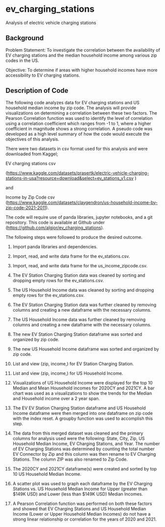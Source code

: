 # ev_charging_stations
Analysis of electric vehicle charging stations

## Background

Problem Statement: To investigate the correlation between the availability of EV charging stations and the median household income among various zip codes in the US.

Objective: To determine if areas with higher household incomes have more accessibility to EV charging stations.

## Description of Code

The following code analyzes data for EV charging stations and US household median income by zip code.  The analysis will provide visualizations on determining a correlation between these two factors.  The Pearson Correlation function was used to identify the level of correlation using a correlation coefficient which ranges from -1 to 1, where a higher coefficient in magnitude shows a strong correlation.  A pseudo code was developed as a high level summary of how the code would execute the objectives of this analysis.

There were two datasets in csv format used for this analysis and were downloaded from Kaggel; 

EV charging stations csv

(https://www.kaggle.com/datasets/prasertk/electric-vehicle-charging-stations-in-usa?resource=download&select=ev_stations_v1.csv ) 

and 

Income by Zip Code csv 
(https://www.kaggle.com/datasets/claygendron/us-household-income-by-zip-code-2021-2011).

The code will require use of panda libraries, jupyter notebooks, and a git repository. 
This code is available at Github under (https://github.com/algjor/ev_charging_stations).

The following steps were followed to produce the desired outcome.

1. Import panda libraries and dependencies.

2. Import, read, and write data frame for the ev_stations.csv.

3.  Import, read, and write data frame for the us_income_zipcode.csv.

4. The EV Station Charging Station data was cleaned by sorting and dropping empty rows for the ev_stations.csv.

5. The US Household Income data was cleaned by sorting and dropping empty rows for the ev_stations.csv.

6. The EV Station Charging Station data was further cleaned by removing columns and creating a new dataframe with the necessary columns.

7. The US Household Income data was further cleaned by removing columns and creating a new dataframe with the necessary columns.

8.  The new EV Station Charging Station dataframe was sorted and organized by zip code.

9. The new US Household Income dataframe was sorted and organized by zip code.

10. List and view (zip, income,) for EV Station Charging Station.

11. List and view (zip, income,) for US Household Income.
     
12. Visualizations of US Household Income were displayed for the top 10 Median and Mean Household incomes for 2020CY and 2021CY.  A bar chart was used as a visualizations to show the trends for the Median and Household income over a 2 year span.

13. The EV EV Station Charging Station dataframe and US Household Income dataframe were then merged into one dataframe on zip code with the index reset.  A groupby function was used to accomplish this step. 
    
14. The data from this merged dataset was cleaned and the primary columns for analysis used were the following:  State, City, Zip, US Household Median Income, EV Charging Stations, and Year.  The number of EV Charging Stations was determined by counting the total number EV Connector by Zip and this column was then rename to EV Charging Stations.  The column ZIP was also renamed to Zip Code.  

15. The 2020CY and 2021CY dataframe(s) were created and sorted by top 10 US Household Median Income.

16. A scatter plot was used to graph each dataframe by the EV Charging Stations vs. US Household Median Income for Upper (greater than $149K USD) and Lower (less than $149K USD) Median Incomes.  

17. A Pearson Correlation function was performed on both these factors and showed that EV Charging Stations and US Household Median Income (Lower or Upper Household Median Incomes) do not have a strong linear relationship or correlation for the years of 2020 and 2021.
